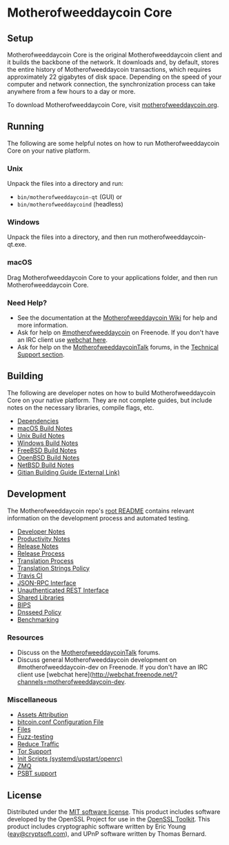 Motherofweeddaycoin Core
=============

Setup
---------------------
Motherofweeddaycoin Core is the original Motherofweeddaycoin client and it builds the backbone of the network. It downloads and, by default, stores the entire history of Motherofweeddaycoin transactions, which requires approximately 22 gigabytes of disk space. Depending on the speed of your computer and network connection, the synchronization process can take anywhere from a few hours to a day or more.

To download Motherofweeddaycoin Core, visit [motherofweeddaycoin.org](https://motherofweeddaycoin.org/).

Running
---------------------
The following are some helpful notes on how to run Motherofweeddaycoin Core on your native platform.

### Unix

Unpack the files into a directory and run:

- `bin/motherofweeddaycoin-qt` (GUI) or
- `bin/motherofweeddaycoind` (headless)

### Windows

Unpack the files into a directory, and then run motherofweeddaycoin-qt.exe.

### macOS

Drag Motherofweeddaycoin Core to your applications folder, and then run Motherofweeddaycoin Core.

### Need Help?

* See the documentation at the [Motherofweeddaycoin Wiki](https://motherofweeddaycoin.info/)
for help and more information.
* Ask for help on [#motherofweeddaycoin](http://webchat.freenode.net?channels=motherofweeddaycoin) on Freenode. If you don't have an IRC client use [webchat here](http://webchat.freenode.net?channels=motherofweeddaycoin).
* Ask for help on the [MotherofweeddaycoinTalk](https://motherofweeddaycointalk.io/) forums, in the [Technical Support section](https://motherofweeddaycointalk.io/c/technical-support).

Building
---------------------
The following are developer notes on how to build Motherofweeddaycoin Core on your native platform. They are not complete guides, but include notes on the necessary libraries, compile flags, etc.

- [Dependencies](dependencies.md)
- [macOS Build Notes](build-osx.md)
- [Unix Build Notes](build-unix.md)
- [Windows Build Notes](build-windows.md)
- [FreeBSD Build Notes](build-freebsd.md)
- [OpenBSD Build Notes](build-openbsd.md)
- [NetBSD Build Notes](build-netbsd.md)
- [Gitian Building Guide (External Link)](https://github.com/bitcoin-core/docs/blob/master/gitian-building.md)

Development
---------------------
The Motherofweeddaycoin repo's [root README](/README.md) contains relevant information on the development process and automated testing.

- [Developer Notes](developer-notes.md)
- [Productivity Notes](productivity.md)
- [Release Notes](release-notes.md)
- [Release Process](release-process.md)
- [Translation Process](translation_process.md)
- [Translation Strings Policy](translation_strings_policy.md)
- [Travis CI](travis-ci.md)
- [JSON-RPC Interface](JSON-RPC-interface.md)
- [Unauthenticated REST Interface](REST-interface.md)
- [Shared Libraries](shared-libraries.md)
- [BIPS](bips.md)
- [Dnsseed Policy](dnsseed-policy.md)
- [Benchmarking](benchmarking.md)

### Resources
* Discuss on the [MotherofweeddaycoinTalk](https://motherofweeddaycointalk.io/) forums.
* Discuss general Motherofweeddaycoin development on #motherofweeddaycoin-dev on Freenode. If you don't have an IRC client use [webchat here](http://webchat.freenode.net/?channels=motherofweeddaycoin-dev.

### Miscellaneous
- [Assets Attribution](assets-attribution.md)
- [bitcoin.conf Configuration File](bitcoin-conf.md)
- [Files](files.md)
- [Fuzz-testing](fuzzing.md)
- [Reduce Traffic](reduce-traffic.md)
- [Tor Support](tor.md)
- [Init Scripts (systemd/upstart/openrc)](init.md)
- [ZMQ](zmq.md)
- [PSBT support](psbt.md)

License
---------------------
Distributed under the [MIT software license](/COPYING).
This product includes software developed by the OpenSSL Project for use in the [OpenSSL Toolkit](https://www.openssl.org/). This product includes
cryptographic software written by Eric Young ([eay@cryptsoft.com](mailto:eay@cryptsoft.com)), and UPnP software written by Thomas Bernard.
